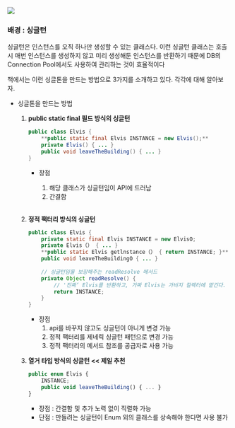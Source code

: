 ![](https://velog.velcdn.com/images/bo-ram-bo-ram/post/99944e65-a07a-4214-a1a1-df2f0ff5d832/image.png)

### 배경 : 싱글턴

싱글턴은 인스턴스를 오직 하나만 생성할 수 있는 클래스다. 이런 싱글턴 클래스는 호출 시 매번 인스턴스를 생성하지 않고 미리 생성해둔 인스턴스를 반환하기 때문에 DB의 Connection Pool에서도 사용하여 관리하는 것이 효율적이다

책에서는 이런 싱글톤을 만드는 방법으로 3가지를 소개하고 있다. 각각에 대해 알아보자.
<br>
- 싱글톤을 만드는 방법
    1. **public static final 필드 방식의 싱글턴**

        ```java
        public class Elvis {
        	**public static final Elvis INSTANCE = new Elvis();**
        	private Elvis() { ... }
        	public void leaveTheBuilding() { ... }
        }
        ```

        - 장점
            1. 해당 클래스가 싱글턴임이 API에 드러남
            2. 간결함

            <br>
    2. **정적 팩터리 방식의 싱글턴**

        ```java
        public class Elvis {
        	private static final Elvis INSTANCE = new ElvisO;
        	private Elvis（） { ... }
        	**public static Elvis getlnstance（） { return INSTANCE; }**
        	public void leaveTheBuildingO { ... }
        	
        	// 싱글턴임울 보장해주는 readResolve 메서드
        	private Object readResolve() {
        		// '진짜‘ Elvis를 반환하고, 가짜 Elvis는 가비지 컬렉터에 맡긴다.
        		return INSTANCE;
        	}
        }
        ```

        - 장점
            1. api를 바꾸지 않고도 싱글턴이 아니게 변경 가능
            2. 정적 팩터리를 제네릭 싱글턴 패턴으로 변경 가능
            3. 정적 팩터리의 메서드 참조를 공급자로 사용 가능
               <br>
    3. **열거 타입 방식의 싱글턴 << 제일 추천**

        ```jsx
        public enum Elvis {
        	INSTANCE;
        	public void leaveTheBuilding() { ... }
        }
        ```

        - 장점 : 간결함 및 추가 노력 없이 직렬화 가능
        - 단점 : 만들려는 싱글턴이 Enum 외의 클래스를 상속해야 한다면 사용 불가
          <br>